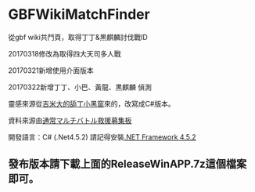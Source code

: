 # GBFWikiMatchFinder
從gbf wiki共鬥頁，取得丁丁&黒麒麟討伐戰ID

20170318修改為取得四大天司多人戰

20170321新增使用介面版本

20170322新增丁丁、小巴、黃龍、黒麒麟 偵測

靈感來源從[吉米大的舔丁小黑窗](https://github.com/TimWei/ZooeyPeroPero)來的，改寫成C#版本。

資料來源由[通常マルチバトル救援募集板](http://gbf-wiki.com/index.php?%BB%CD%C2%E7%C5%B7%BB%CA%A5%DE%A5%EB%A5%C1%A5%D0%A5%C8%A5%EB_%B5%DF%B1%E7%CA%E7%BD%B8%C8%C4)

開發語言：C# (.Net4.5.2)
請記得安裝[.NET Framework 4.5.2](https://www.microsoft.com/zh-TW/download/details.aspx?id=42642)

發布版本請下載上面的ReleaseWinAPP.7z這個檔案即可。
---

